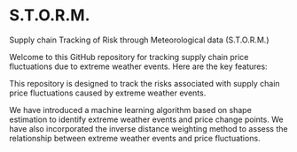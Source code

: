 # S.T.O.R.M.
Supply chain Tracking of Risk through Meteorological data (S.T.O.R.M.)

Welcome to this GitHub repository for tracking supply chain price fluctuations due to extreme weather events. Here are the key features:

This repository is designed to track the risks associated with supply chain price fluctuations caused by extreme weather events.

We have introduced a machine learning algorithm based on shape estimation to identify extreme weather events and price change points. We have also incorporated the inverse distance weighting method to assess the relationship between extreme weather events and price fluctuations.

